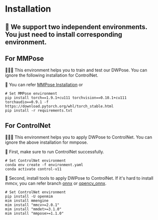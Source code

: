 # Installation
## 📙 We support two independent environments. You just need to install corresponding environment.
## For MMPose
🌵🌵🌵 This environment helps you to train and test our DWPose. You can ignore the following installation for ControlNet.

🌵 You can refer [MMPose Installation](https://mmpose.readthedocs.io/en/latest/installation.html) or
```
# Set MMPose environment
pip install torch==1.9.1+cu111 torchvision==0.10.1+cu111 torchaudio==0.9.1 -f https://download.pytorch.org/whl/torch_stable.html
pip install -r requirements.txt
```

## For ControlNet
🌵🌵🌵 This environment helps you to apply DWPose to ControlNet. You can ignore the above installation for mmpose.

🌵 First, make sure to run ControlNet successfully.
```
# Set ControlNet environment
conda env create -f environment.yaml
conda activate control-v11
```
🌵 Second, install tools to apply DWPose to ControlNet. If it's hard to install mmcv, you can refer branch [onnx](https://github.com/IDEA-Research/DWPose/tree/onnx) or [opencv_onnx](https://github.com/IDEA-Research/DWPose/tree/opencv_onnx).
```
# Set ControlNet environment
pip install -U openmim
mim install mmengine
mim install "mmcv>=2.0.1"
mim install "mmdet>=3.1.0"
mim install "mmpose>=1.1.0"
```